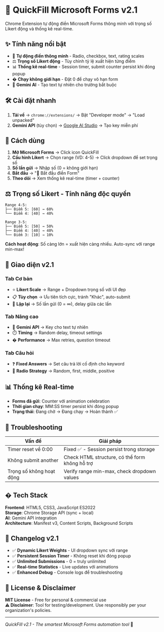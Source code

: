 # 🚀 QuickFill Microsoft Forms v2.1

Chrome Extension tự động điền Microsoft Forms thông minh với trọng số Likert động và thống kê real-time.

## ✨ Tính năng nổi bật

- 🎯 **Tự động điền thông minh** - Radio, checkbox, text, rating scales
- ⚖️ **Trọng số Likert động** - Tùy chỉnh tỷ lệ xuất hiện từng điểm  
- 📊 **Thống kê real-time** - Session timer, submit counter persist khi đóng popup
- � **Chạy không giới hạn** - Đặt 0 để chạy vô hạn form
- 🤖 **Gemini AI** - Tạo text tự nhiên cho trường bắt buộc

## 🛠️ Cài đặt nhanh

1. **Tải về** → `chrome://extensions/` → Bật "Developer mode" → "Load unpacked"
2. **Gemini API** (tùy chọn) → [Google AI Studio](https://makersuite.google.com/app/apikey) → Tạo key miễn phí

## 🎯 Cách dùng

1. **Mở Microsoft Forms** → Click icon QuickFill
2. **Cấu hình Likert** → Chọn range (VD: 4-5) → Click dropdown để set trọng số
3. **Số lần gửi** → Nhập số (0 = không giới hạn)  
4. **Bắt đầu** → "🎯 Bắt đầu điền Form"
5. **Theo dõi** → Xem thống kê real-time (timer + counter)

## ⚖️ Trọng số Likert - Tính năng độc quyền

```
Range 4-5: 
├── Điểm 5: [60] → 60% 
└── Điểm 4: [40] → 40%

Range 3-5:
├── Điểm 5: [50] → 50%
├── Điểm 4: [40] → 40% 
└── Điểm 3: [10] → 10%
```

**Cách hoạt động**: Số càng lớn = xuất hiện càng nhiều. Auto-sync với range min-max!

## 🎨 Giao diện v2.1

### Tab Cơ bản
- ⭐ **Likert Scale** → Range + Dropdown trọng số với UI đẹp
- 📋 **Tùy chọn** → Ưu tiên tích cực, tránh "Khác", auto-submit  
- 🔄 **Lặp lại** → Số lần gửi (0 = ∞), delay giữa các lần

### Tab Nâng cao  
- 🤖 **Gemini API** → Key cho text tự nhiên
- ⏱️ **Timing** → Random delay, timeout settings
- � **Performance** → Max retries, question timeout

### Tab Câu hỏi
- ❓ **Fixed Answers** → Set câu trả lời cố định cho keyword
- 🎯 **Radio Strategy** → Random, first, middle, positive

## 📊 Thống kê Real-time

- **Forms đã gửi**: Counter với animation celebration
- **Thời gian chạy**: MM:SS timer persist khi đóng popup  
- **Trạng thái**: Đang chờ → Đang chạy → Hoàn thành ✅

## 🐛 Troubleshooting

| Vấn đề | Giải pháp |
|--------|-----------|
| Timer reset về 0:00 | Fixed ✅ - Session persist trong storage |
| Không submit another | Check HTML structure, có thể form không hỗ trợ |  
| Trọng số không hoạt động | Verify range min-max, check dropdown values |

## � Tech Stack

**Frontend**: HTML5, CSS3, JavaScript ES2022  
**Storage**: Chrome Storage API (sync + local)  
**AI**: Gemini API integration  
**Architecture**: Manifest v3, Content Scripts, Background Scripts

## 🚀 Changelog v2.1

- ✅ **Dynamic Likert Weights** - UI dropdown sync với range
- ✅ **Persistent Session Timer** - Không reset khi đóng popup  
- ✅ **Unlimited Submissions** - 0 = truly unlimited
- ✅ **Real-time Statistics** - Live updates với animations
- ✅ **Enhanced Debug** - Console logs để troubleshooting

## 📄 License & Disclaimer

**MIT License** - Free for personal & commercial use  
**⚠️ Disclaimer**: Tool for testing/development. Use responsibly per your organization's policies.

---
*QuickFill v2.1 - The smartest Microsoft Forms automation tool* 🚀